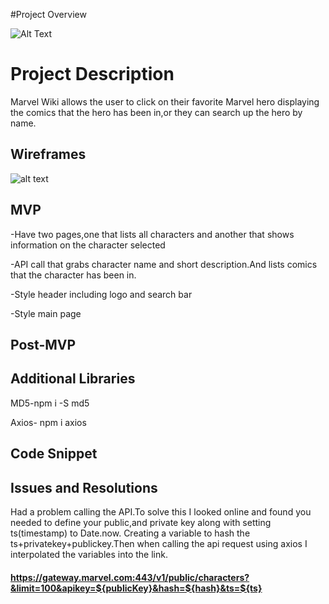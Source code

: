 #Project Overview


![Alt Text](http://giphygifs.s3.amazonaws.com/media/a2q1PYp4wPNW8/giphy.gif)

# Project Description
Marvel Wiki allows the user to click on their favorite Marvel hero displaying the comics that the hero has been in,or they can search up the hero by name.

## Wireframes

![alt text](https://pastepic.xyz/image/SGzQI)
## MVP

-Have two pages,one that lists all characters and another that shows information on the character selected

-API call that grabs character name and short description.And lists comics that the character has been in.

-Style header including logo and search bar

-Style main page 




## Post-MVP

## Additional Libraries
MD5-npm i -S md5

Axios- npm i axios



## Code Snippet

## Issues and Resolutions
Had a problem calling the API.To solve this I looked online and found you needed to define your public,and private key along with setting ts(timestamp) to Date.now. Creating a variable to hash the ts+privatekey+publickey.Then when calling the api request using axios I interpolated the variables into the link. 
#### https://gateway.marvel.com:443/v1/public/characters?&limit=100&apikey=${publicKey}&hash=${hash}&ts=${ts}